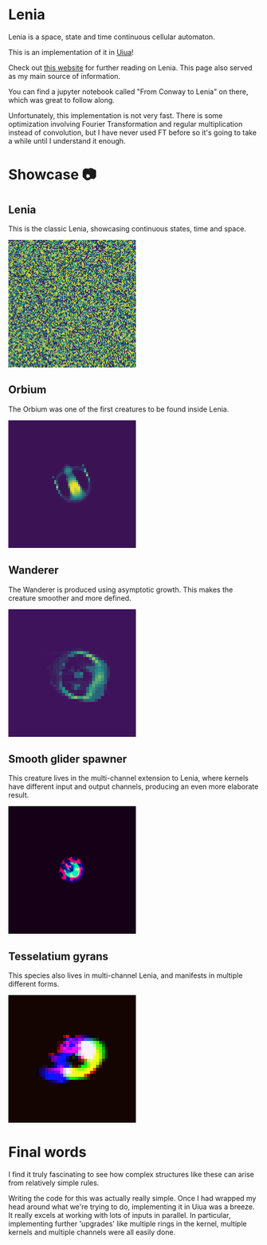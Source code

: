 # Lenia
Lenia is a space, state and time continuous cellular automaton.

This is an implementation of it in [Uiua](https://uiua.org)!

Check out [this website](https://chakazul.github.io/lenia.html) for further
reading on Lenia. This page also served as my main source of information.

You can find a jupyter notebook called "From Conway to Lenia" on there,
which was great to follow along.

Unfortunately, this implementation is not very fast. There is some
optimization involving Fourier Transformation and regular multiplication
instead of convolution, but I have never used FT before so it's going
to take a while until I understand it enough.

# Showcase 📷

## Lenia
This is the classic Lenia, showcasing continuous states, time and space.

![Lenia](visualizations/lenia.gif)

## Orbium
The Orbium was one of the first creatures to be found inside Lenia.

![Orbium](visualizations/orbium.gif)

## Wanderer
The Wanderer is produced using asymptotic growth. This makes the creature
smoother and more defined.

![Wanderer](visualizations/wanderer.gif)

## Smooth glider spawner
This creature lives in the multi-channel extension to Lenia, where
kernels have different input and output channels, producing an even
more elaborate result.

![Emitter](visualizations/emitter.gif)

## Tesselatium gyrans
This species also lives in multi-channel Lenia, and manifests in multiple
different forms.

![Tesselatium gyrans](visualizations/tesselatium-gyrans.gif)

# Final words
I find it truly fascinating to see how complex structures like these can
arise from relatively simple rules.

Writing the code for this was actually really simple. Once I had wrapped my head
around what we're trying to do, implementing it in Uiua was a breeze. It really
excels at working with lots of inputs in parallel. In particular, implementing
further 'upgrades' like multiple rings in the kernel, multiple kernels and
multiple channels were all easily done.